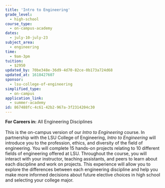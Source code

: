 ```yaml
---
title: 'Intro to Engineering'
grade_level:
  - high-school
course_type:
  - on-campus-academy
dates:
  - july-10-july-23
subject_area:
  - engineering
time:
  - 9am-3pm
tuition:
  - $2950
updated_by: 70be348e-36d9-4d70-82ce-0b173a724d68
updated_at: 1618427607
sponsor:
  - lsu-college-of-engineering
simplified_type:
  - on-campus
application_link:
  - summer-academy
id: 867488fc-4c61-42b2-967a-3f2314204c30
---
```

<b>For Careers in:</b> All Engineering Disciplines<br><br>
This is the on-campus version of our <i>Intro to Engineering</i> course. In partnership with the LSU College of Engineering, <i>Intro to Engineering</i> will introduce you to the profession, ethics, and diversity of the field of engineering. You will complete 15 hands-on projects relating to 10 different fields of engineering offered at LSU. Throughout the course, you will interact with your instructor, teaching assistants, and peers to learn about each discipline and work on projects. This experience will allow you to explore the differences between each engineering discipline and help you make more informed decisions about future elective choices in high school and selecting your college major.